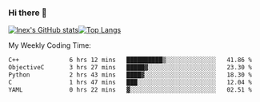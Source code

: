 ### Hi there 👋
[![lnex's GitHub stats](https://github-readme-stats.vercel.app/api?username=lnexenl&count_private=true&show_icons=true)](https://github.com/anuraghazra/github-readme-stats)[![Top Langs](https://github-readme-stats.vercel.app/api/top-langs/?username=lnexenl&layout=compact&langs_count=8&exclude_repo=32-bit-MIPS-CPU)](https://github.com/anuraghazra/github-readme-stats)

My Weekly Coding Time:
<!--START_SECTION:waka-->

```txt
C++              6 hrs 12 mins   ██████████▒░░░░░░░░░░░░░░   41.86 %
ObjectiveC       3 hrs 27 mins   █████▓░░░░░░░░░░░░░░░░░░░   23.30 %
Python           2 hrs 43 mins   ████▓░░░░░░░░░░░░░░░░░░░░   18.30 %
C                1 hrs 47 mins   ███░░░░░░░░░░░░░░░░░░░░░░   12.04 %
YAML             0 hrs 22 mins   ▓░░░░░░░░░░░░░░░░░░░░░░░░   02.51 %
```

<!--END_SECTION:waka-->
